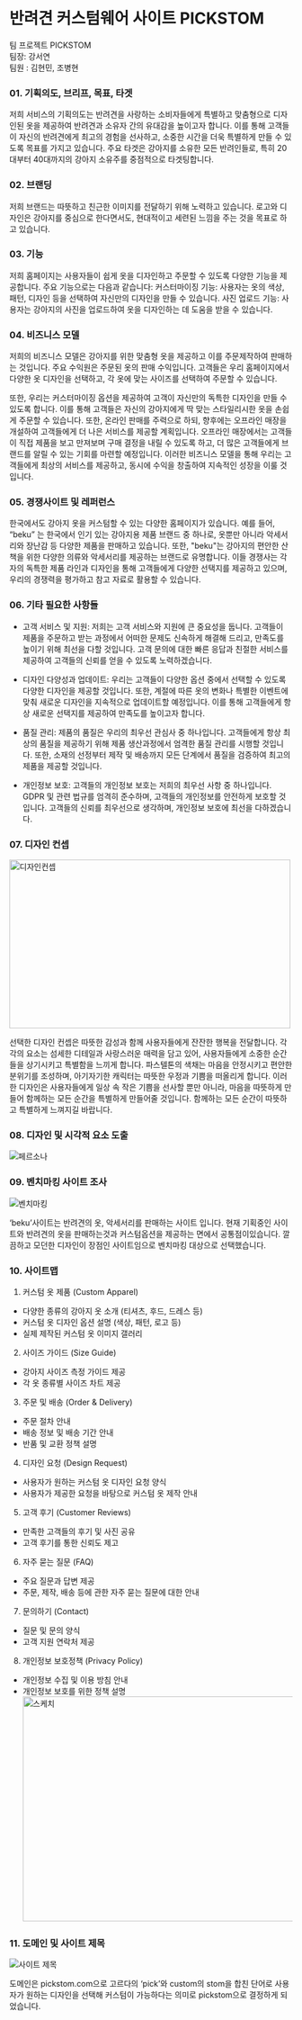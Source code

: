 # 반려견 커스텀웨어 사이트 PICKSTOM

팀 프로젝트 PICKSTOM   
팀장: 강서연   
팀원 : 김현민, 조병현   

### 01. 기획의도, 브리프, 목표, 타겟

저희 서비스의 기획의도는 반려견을 사랑하는 소비자들에게 특별하고 맞춤형으로 디자인된 옷을 제공하여 반려견과 소유자 간의 유대감을 높이고자 합니다. 이를 통해 고객들이 자신의 반려견에게 최고의 경험을 선사하고, 소중한 시간을 더욱 특별하게 만들 수 있도록 목표를 가지고 있습니다. 주요 타겟은 강아지를 소유한 모든 반려인들로, 특히 20대부터 40대까지의 강아지 소유주를 중점적으로 타겟팅합니다.

### 02. 브랜딩

저희 브랜드는 따뜻하고 친근한 이미지를 전달하기 위해 노력하고 있습니다. 로고와 디자인은 강아지를 중심으로 한다면서도, 현대적이고 세련된 느낌을 주는 것을 목표로 하고 있습니다. 

### 03. 기능

저희 홈페이지는 사용자들이 쉽게 옷을 디자인하고 주문할 수 있도록 다양한 기능을 제공합니다. 주요 기능으로는 다음과 같습니다:
커스터마이징 기능: 사용자는 옷의 색상, 패턴, 디자인 등을 선택하여 자신만의 디자인을 만들 수 있습니다.
사진 업로드 기능: 사용자는 강아지의 사진을 업로드하여 옷을 디자인하는 데 도움을 받을 수 있습니다.

### 04. 비즈니스 모델

저희의 비즈니스 모델은 강아지를 위한 맞춤형 옷을 제공하고 이를 주문제작하여 판매하는 것입니다. 주요 수익원은 주문된 옷의 판매 수익입니다. 고객들은 우리 홈페이지에서 다양한 옷 디자인을 선택하고, 각 옷에 맞는 사이즈를 선택하여 주문할 수 있습니다. 

또한, 우리는 커스터마이징 옵션을 제공하여 고객이 자신만의 독특한 디자인을 만들 수 있도록 합니다. 이를 통해 고객들은 자신의 강아지에게 딱 맞는 스타일리시한 옷을 손쉽게 주문할 수 있습니다.
또한, 온라인 판매를 주력으로 하되, 향후에는 오프라인 매장을 개설하여 고객들에게 더 나은 서비스를 제공할 계획입니다. 오프라인 매장에서는 고객들이 직접 제품을 보고 만져보며 구매 결정을 내릴 수 있도록 하고, 더 많은 고객들에게 브랜드를 알릴 수 있는 기회를 마련할 예정입니다.
이러한 비즈니스 모델을 통해 우리는 고객들에게 최상의 서비스를 제공하고, 동시에 수익을 창출하여 지속적인 성장을 이룰 것입니다.

### 05. 경쟁사이트 및 레퍼런스

한국에서도 강아지 옷을 커스텀할 수 있는 다양한 홈페이지가 있습니다. 예를 들어, “beku” 는 한국에서 인기 있는 강아지용 제품 브랜드 중 하나로, 옷뿐만 아니라 악세서리와 장난감 등 다양한 제품을 판매하고 있습니다. 또한, "beku"는 강아지의 편안한 산책을 위한 다양한 의류와 악세서리를 제공하는 브랜드로 유명합니다. 이들 경쟁사는 각자의 독특한 제품 라인과 디자인을 통해 고객들에게 다양한 선택지를 제공하고 있으며, 우리의 경쟁력을 평가하고 참고 자료로 활용할 수 있습니다.

### 06. 기타 필요한 사항들

* 고객 서비스 및 지원: 저희는 고객 서비스와 지원에 큰 중요성을 둡니다. 고객들이 제품을 주문하고 받는 과정에서 어떠한 문제도 신속하게 해결해 드리고, 만족도를 높이기 위해 최선을 다할 것입니다. 고객 문의에 대한 빠른 응답과 친절한 서비스를 제공하여 고객들의 신뢰를 얻을 수 있도록 노력하겠습니다.

* 디자인 다양성과 업데이트: 우리는 고객들이 다양한 옵션 중에서 선택할 수 있도록 다양한 디자인을 제공할 것입니다. 또한, 계절에 따른 옷의 변화나 특별한 이벤트에 맞춰 새로운 디자인을 지속적으로 업데이트할 예정입니다. 이를 통해 고객들에게 항상 새로운 선택지를 제공하여 만족도를 높이고자 합니다.

* 품질 관리: 제품의 품질은 우리의 최우선 관심사 중 하나입니다. 고객들에게 항상 최상의 품질을 제공하기 위해 제품 생산과정에서 엄격한 품질 관리를 시행할 것입니다. 또한, 소재의 선정부터 제작 및 배송까지 모든 단계에서 품질을 검증하여 최고의 제품을 제공할 것입니다.

* 개인정보 보호: 고객들의 개인정보 보호는 저희의 최우선 사항 중 하나입니다. GDPR 및 관련 법규를 엄격히 준수하며, 고객들의 개인정보를 안전하게 보호할 것입니다. 고객들의 신뢰를 최우선으로 생각하며, 개인정보 보호에 최선을 다하겠습니다.

### 07. 디자인 컨셉

<img src="https://github.com/123dd654/project01/assets/161431124/608fdf0b-cf68-4dfa-b8eb-dcffa5d9417a" alt="디자인컨셉" width=500 height=300>

선택한 디자인 컨셉은 따뜻한 감성과 함께 사용자들에게 잔잔한 행복을 전달합니다. 각각의 요소는 섬세한 디테일과 사랑스러운 매력을 담고 있어, 사용자들에게 소중한 순간들을 상기시키고 특별함을 느끼게 합니다. 파스텔톤의 색채는 마음을 안정시키고 편안한 분위기를 조성하며, 아기자기한 캐릭터는 따뜻한 우정과 기쁨을 떠올리게 합니다. 이러한 디자인은 사용자들에게 일상 속 작은 기쁨을 선사할 뿐만 아니라, 마음을 따뜻하게 만들어 함께하는 모든 순간을 특별하게 만들어줄 것입니다. 함께하는 모든 순간이 따뜻하고 특별하게 느껴지길 바랍니다.


### 08. 디자인 및 시각적 요소 도출
<img src="https://github.com/123dd654/project01/assets/161431124/069e1f2c-3968-4ed6-834c-678ae27b460e" alt="페르소나">

### 09. 벤치마킹 사이트 조사

<img src="https://github.com/123dd654/project01/assets/161431124/59e8ed08-5f04-4d5e-9e1a-1add4e342108"
alt="벤치마킹">

‘beku’사이트는 반려견의 옷, 악세서리를 판매하는 사이트 입니다. 현재 기획중인 사이트와 반려견의 옷을 판매하는것과 커스텀옵션을 제공하는 면에서 공통점이있습니다. 깔끔하고 모던한 디자인이 장점인 사이트임으로 벤치마킹 대상으로 선택했습니다.


### 10. 사이트맵

1. 커스텀 옷 제품 (Custom Apparel)
* 다양한 종류의 강아지 옷 소개 (티셔츠, 후드, 드레스 등)
* 커스텀 옷 디자인 옵션 설명 (색상, 패턴, 로고 등)
* 실제 제작된 커스텀 옷 이미지 갤러리

2. 사이즈 가이드 (Size Guide)
* 강아지 사이즈 측정 가이드 제공
* 각 옷 종류별 사이즈 차트 제공

3. 주문 및 배송 (Order & Delivery)
* 주문 절차 안내
* 배송 정보 및 배송 기간 안내
* 반품 및 교환 정책 설명

4. 디자인 요청 (Design Request)
* 사용자가 원하는 커스텀 옷 디자인 요청 양식
* 사용자가 제공한 요청을 바탕으로 커스텀 옷 제작 안내

5. 고객 후기 (Customer Reviews)
* 만족한 고객들의 후기 및 사진 공유
* 고객 후기를 통한 신뢰도 제고

6. 자주 묻는 질문 (FAQ)
* 주요 질문과 답변 제공
* 주문, 제작, 배송 등에 관한 자주 묻는 질문에 대한 안내

7. 문의하기 (Contact)
* 질문 및 문의 양식
* 고객 지원 연락처 제공

8. 개인정보 보호정책 (Privacy Policy)
* 개인정보 수집 및 이용 방침 안내
* 개인정보 보호를 위한 정책 설명
<img src="https://github.com/123dd654/pickstom-project/assets/161431124/affbbead-08bc-4b31-9265-6b2e016b3312"
alt="스케치" width=500 height=400>

### 11. 도메인 및 사이트 제목

<img src="https://github.com/123dd654/project01/assets/161431124/0efc9c7f-0e81-40ab-8085-27d90ca4f333" alt="사이트 제목">

도메인은 pickstom.com으로 고르다의 ‘pick’와 custom의 stom을 합친 단어로
사용자가 원하는 디자인을 선택해 커스텀이 가능하다는 의미로 pickstom으로 결정하게 되었습니다. 
